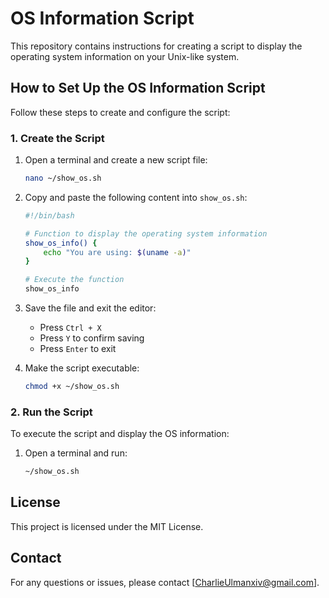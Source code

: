 # OS Information Script

This repository contains instructions for creating a script to display the operating system information on your Unix-like system.

## How to Set Up the OS Information Script

Follow these steps to create and configure the script:

### 1. Create the Script

1. Open a terminal and create a new script file:

    ```bash
    nano ~/show_os.sh
    ```

2. Copy and paste the following content into `show_os.sh`:

    ```bash
    #!/bin/bash

    # Function to display the operating system information
    show_os_info() {
        echo "You are using: $(uname -a)"
    }

    # Execute the function
    show_os_info
    ```

3. Save the file and exit the editor:
    - Press `Ctrl + X`
    - Press `Y` to confirm saving
    - Press `Enter` to exit

4. Make the script executable:

    ```bash
    chmod +x ~/show_os.sh
    ```

### 2. Run the Script

To execute the script and display the OS information:

1. Open a terminal and run:

    ```bash
    ~/show_os.sh
    ```

## License

This project is licensed under the MIT License.

## Contact

For any questions or issues, please contact [CharlieUlmanxiv@gmail.com].


